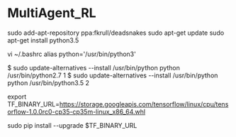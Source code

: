 # MultiAgent_RL

sudo add-apt-repository ppa:fkrull/deadsnakes
sudo apt-get update
sudo apt-get install python3.5

vi ~/.bashrc
alias python='/usr/bin/python3'

$ sudo update-alternatives --install /usr/bin/python python /usr/bin/python2.7 1
$ sudo update-alternatives --install /usr/bin/python python /usr/bin/python3.5 2

export TF_BINARY_URL=https://storage.googleapis.com/tensorflow/linux/cpu/tensorflow-1.0.0rc0-cp35-cp35m-linux_x86_64.whl

sudo pip install --upgrade $TF_BINARY_URL
